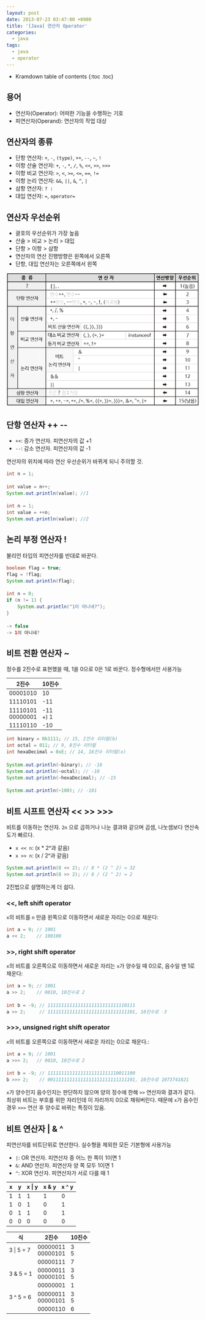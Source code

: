 ```yaml
---
layout: post
date: 2013-07-23 03:47:00 +0900
title: '[Java] 연산자 Operator'
categories:
  - java
tags:
  - java
  - operator
---
```


* Kramdown table of contents
{:toc .toc}


## 용어

- 연산자(Operator): 어떠한 기능을 수행하는 기호
- 피연산자(Operand): 연산자의 작업 대상


## 연산자의 종류

- 단항 연산자: `+`, `-`, `(type)`, `++`, `--`, `~`, `!`
- 이항 산술 연산자: `+`, `-`, `*`, `/`, `%`, `<<`, `>>`, `>>>`
- 이항 비교 연산자: `>`, `<`, `>=`, `<=`, `==`, `!=`
- 이항 논리 연산자: `&&`, `||`, `&`, `^`, `|`
- 삼항 연산자: `? :`
- 대입 연산자: `=`, `operator=`


## 연산자 우선순위

- 괄호의 우선순위가 가장 높음
- 산술 > 비교 > 논리 > 대입
- 단항 > 이항 > 삼항
- 연산자의 연산 진행방향은 왼쪽에서 오른쪽
- 단항, 대입 연산자는 오른쪽에서 왼쪽

![](/images/java-operator-1.png)


## 단항 연산자 ++ --

- `++`: 증가 연산자. 피연산자의 값 +1
- `--`: 감소 연산자. 피연산자의 값 -1

연산자의 위치에 따라 연산 우선순위가 바뀌게 되니 주의할 것.

```java
int n = 1;

int value = n++;
System.out.println(value); //1

int n = 1;
int value = ++n;
System.out.println(value); //2
```


## 논리 부정 연산자 !

불리언 타입의 피연산자를 반대로 바꾼다.

```java
boolean flag = true;
flag = !flag;
System.out.println(flag);

int n = 0;
if (n != 1) {
    System.out.println("1이 아니네?");
}

-> false
-> 1이 아니네?
```


## 비트 전환 연산자 ~

정수를 2진수로 표현했을 때, 1을 0으로 0은 1로 바꾼다. 정수형에서만 사용가능

|  2진수           |  10진수 |
|------------------|---------|
| 00001010         | 10      |
| 11110101         | -11     |
| 11110101<br>00000001 | -11<br>+) 1 |
| 11110110         | -10     |

```java
int binary = 0b1111; // 15, 2진수 리터럴(b)
int octal = 011; // 9, 8진수 리터럴
int hexaDecimal = 0xE; // 14, 16진수 리터럴(x)

System.out.println(~binary); // -16
System.out.println(~octal); // -10
System.out.println(~hexaDecimal); // -15

System.out.println(~100); // -101
```


## 비트 시프트 연산자 << >> >>>

비트를 이동하는 연산자. `2n` 으로 곱하거나 나눈 결과와 같으며 곱셈, 나눗셈보다 연산속도가 빠르다.

- `x << n`: (x * 2ⁿ과 같음)
- `x >> n`: (x / 2ⁿ과 같음)

```java
System.out.println(8 << 2); // 8 * (2 ^ 2) = 32
System.out.println(8 >> 2); // 8 / (2 ^ 2) = 2
```

2진법으로 설명하는게 더 쉽다.

### <<, left shift operator

`x`의 비트를 `n` 만큼 왼쪽으로 이동하면서 새로운 자리는 0으로 채운다:

```java
int a = 9; // 1001
a << 2;    // 100100
```

### >>, right shift operator

`x`의 비트를 오른쪽으로 이동하면서 새로운 자리는 `x`가 양수일 때 0으로, 음수일 땐 1로 채운다:

```java
int a = 9; // 1001
a >> 2;    // 0010, 10진수로 2

int b = -9; // 11111111111111111111111111110111
a >> 2;     // 11111111111111111111111111111101, 10진수로 -3
```

### >>>, unsigned right shift operator

`x`의 비트를 오른쪽으로 이동하면서 새로운 자리는 0으로 채운다.:

```java
int a = 9; // 1001
a >>> 2;   // 0010, 10진수로 2

int b = -9; // 11111111111111111111111110011100
b >>> 2;    // 00111111111111111111111111111101, 10진수로 1073741821
```

`x`가 양수인지 음수인지는 판단하지 않으며 양의 정수에 한해 `>>` 연산자와 결과가 같다.  
최상위 비트는 부호를 위한 자리인데 이 자리까지 0으로 채워버린다. 때문에 `x`가 음수인 경우 `>>>` 연산 후 양수로 바뀌는 특징이 있음.


## 비트 연산자 | & ^

피연산자를 비트단위로 연산한다. 실수형을 제외한 모든 기본형에 사용가능

- `|`: OR 연산자. 피연산자 중 어느 한 쪽이 1이면 1
- `&`: AND 연산자. 피연산자 양 쪽 모두 1이면 1
- `^`: XOR 연산자. 피연산자가 서로 다를 때 1

| x | y | x \| y | x & y | x ^ y |
|---|---|-------|-------|-------|
| 1 | 1 | 1     | 1     | 0     |
| 1 | 0 | 1     | 0     | 1     |
| 0 | 1 | 1     | 0     | 1     |
| 0 | 0 | 0     | 0     | 0     |

| 식              | 2진수                          | 10진수 |
|-----------------|--------------------------------|--------|
| 3 \| 5 = 7       | 00000011<br>00000101 | 3<br>5     |
|                  |00000111 | 7                              |
| 3 & 5 = 1       | 00000011<br>00000101 | 3<br>5     |
|                 | 00000001 | 1                              |
| 3 ^ 5 = 6       | 00000011<br>00000101 | 3<br>5     |
|                 | 00000110 | 6                              |
